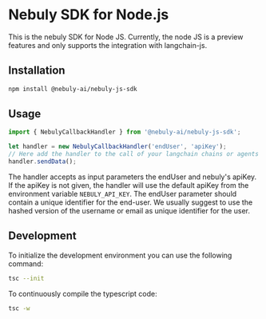 # Nebuly SDK for Node.js
This is the nebuly SDK for Node JS. Currently, the node JS is a preview features and only supports the integration with langchain-js.

## Installation
```bash
npm install @nebuly-ai/nebuly-js-sdk
```

## Usage
```typescript
import { NebulyCallbackHandler } from '@nebuly-ai/nebuly-js-sdk';

let handler = new NebulyCallbackHandler('endUser', 'apiKey');
// Here add the handler to the call of your langchain chains or agents
handler.sendData();
```

The handler accepts as input parameters the endUser and nebuly's apiKey. If the apiKey is not given, the handler will use the default apiKey from the environment variable `NEBULY_API_KEY`. The endUser parameter should contain a unique identifier for the end-user. We usually suggest to use the hashed version of the username or email as unique identifier for the user.

## Development
To initialize the development environment you can use the following command:
```bash
tsc --init
```
To continuously compile the typescript code:
```bash
tsc -w
```
